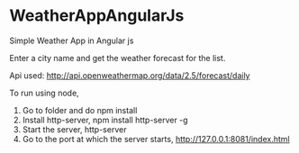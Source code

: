 # WeatherAppAngularJs

Simple Weather App in Angular js

Enter a city name and get the weather forecast for the list.

Api used: http://api.openweathermap.org/data/2.5/forecast/daily

To run using node,<br>
1. Go to folder and do npm install<br>
2. Install http-server, npm install http-server -g<br>
3. Start the server, http-server<br>
4. Go to the port at which the server starts, http://127.0.0.1:8081/index.html

